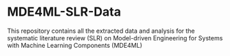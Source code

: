 # MDE4ML-SLR-Data
This repository contains all the extracted data and analysis for the systematic literature review (SLR) on Model-driven Engineering for Systems with Machine Learning Components (MDE4ML)
